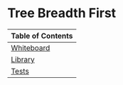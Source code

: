 # Tree Breadth First

|Table of Contents|
|-----------------|
|[Whiteboard](./images/Whiteboard.png)|
|[Library](./lib/README.md)|
|[Tests](./__tests__/BreadthFirst.test.js)|
